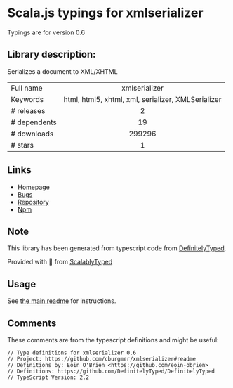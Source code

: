 
# Scala.js typings for xmlserializer

Typings are for version 0.6

## Library description:
Serializes a document to XML/XHTML

|                    |                 |
| ------------------ | :-------------: |
| Full name          | xmlserializer |
| Keywords           | html, html5, xhtml, xml, serializer, XMLSerializer |
| # releases         | 2 |
| # dependents       | 19 |
| # downloads        | 299296 |
| # stars            | 1 |

## Links
- [Homepage](https://github.com/cburgmer/xmlserializer#readme)
- [Bugs](https://github.com/cburgmer/xmlserializer/issues)
- [Repository](https://github.com/cburgmer/xmlserializer)
- [Npm](https://www.npmjs.com/package/xmlserializer)
    


## Note
This library has been generated from typescript code from [DefinitelyTyped](https://definitelytyped.org).

Provided with :purple_heart: from [ScalablyTyped](https://github.com/oyvindberg/ScalablyTyped)

## Usage
See [the main readme](../../readme.md) for instructions.

## Comments

These comments are from the typescript definitions and might be useful:
```
// Type definitions for xmlserializer 0.6
// Project: https://github.com/cburgmer/xmlserializer#readme
// Definitions by: Eoin O'Brien <https://github.com/eoin-obrien>
// Definitions: https://github.com/DefinitelyTyped/DefinitelyTyped
// TypeScript Version: 2.2

```

